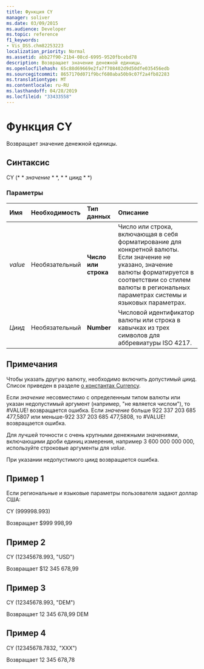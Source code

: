 ```yaml
---
title: Функция CY
manager: soliver
ms.date: 03/09/2015
ms.audience: Developer
ms.topic: reference
f1_keywords:
- Vis_DSS.chm82253223
localization_priority: Normal
ms.assetid: abb27f90-21b4-08cd-6995-9520fbcebd78
description: Возвращает значение денежной единицы.
ms.openlocfilehash: 65c88d69669e2fa7f708402d9d50dfe035456edb
ms.sourcegitcommit: 8657170d071f9bcf680aba50b9c07f2a4fb82283
ms.translationtype: MT
ms.contentlocale: ru-RU
ms.lasthandoff: 04/28/2019
ms.locfileid: "33433558"
---
```

# <a name="cy-function"></a>Функция CY

Возвращает значение денежной единицы.
  
## <a name="syntax"></a>Синтаксис

CY (* * *значение* * *, * * *циид* * *) 
  
### <a name="parameters"></a>Параметры

|**Имя**|**Необходимость**|**Тип данных**|**Описание**|
|:-----|:-----|:-----|:-----|
| _value_ <br/> |Необязательный  <br/> |**Число или строка** <br/> |Число или строка, включающая в себя форматирование для конкретной валюты. Если значение не указано, значение валюты форматируется в соответствии со стилем валюты в региональных параметрах системы и языковых параметрах.  <br/> |
| _Циид_ <br/> |Необязательный  <br/> |**Number** <br/> |Числовой идентификатор валюты или строка в кавычках из трех символов для аббревиатуры ISO 4217.  <br/> |
   
## <a name="remarks"></a>Примечания

Чтобы указать другую валюту, необходимо включить допустимый _циид_. Список приведен в разделе [о константах Currency](about-currency-constants.md).
  
Если _значение_ несовместимо с определенным типом валюты или указан недопустимый аргумент (например, "не является числом"), то #VALUE! возвращается ошибка. Если _значение_ больше 922 337 203 685 477,5807 или меньше-922 337 203 685 477,5808, то #VALUE! возвращается ошибка. 
  
Для лучшей точности с очень крупными денежными значениями, включающими дроби единиц измерения, например 3 600 000 000 000, используйте строковые аргументы для _value_.
  
При указании недопустимого _циид_ возвращается ошибка. 
  
## <a name="example-1"></a>Пример 1

Если региональные и языковые параметры пользователя задают доллар США:
  
CY (999998.993)
  
Возвращает $999 998,99
  
## <a name="example-2"></a>Пример 2

CY (12345678.993, "USD")
  
Возвращает $12 345 678,99
  
## <a name="example-3"></a>Пример 3

CY (12345678.993, "DEM")
  
Возвращает 12 345 678,99 DEM
  
## <a name="example-4"></a>Пример 4

CY (12345678.7832, "XXX")
  
Возвращает 12 345 678,78
  

